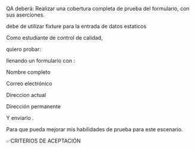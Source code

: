 QA deberá:
Realizar una cobertura completa de prueba del formulario, con sus aserciones.

debe de utilizar fixture para la entrada de datos estaticos

Como estudiante de control de calidad,

quiero probar:

llenando un formulario  con :

Nombre completo

Correo electrónico

Direccion actual

Dirección permanente

Y enviarlo .

Para que pueda mejorar mis habilidades de prueba para este escenario.

✅CRITERIOS DE ACEPTACIÓN

